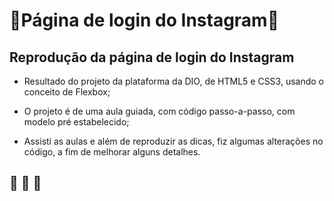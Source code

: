 # 🔑Página de login do Instagram🔑

## Reprodução da página de login do Instagram

* Resultado do projeto da plataforma da DIO, de HTML5 e CSS3, usando o conceito de Flexbox; 

* O projeto é de uma aula guiada, com código passo-a-passo, com modelo pré estabelecido;

* Assisti as aulas e além de reproduzir as dicas, fiz algumas alterações no código, a fim de melhorar alguns detalhes.

## :wolf: :wolf: :wolf:
